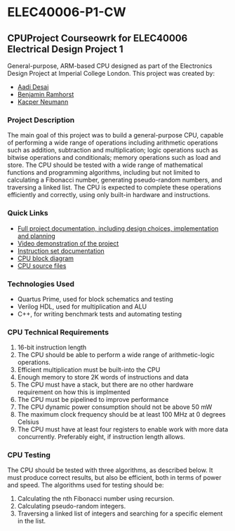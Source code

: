 # ELEC40006-P1-CW

## CPUProject Courseowrk for ELEC40006 Electrical Design Project 1

General-purpose, ARM-based CPU designed as part of the Electronics Design Project at Imperial College London. This project was created by:

- [Aadi Desai](https://github.com/supleed2)
- [Benjamin Ramhorst](https://github.com/bo3z)
- [Kacper Neumann](https://github.com/kmn219)

### Project Description

The main goal of this project was to build a general-purpose CPU, capable of performing a wide range of operations including arithmetic operations such as addition, subtraction and multiplication; logic operations such as bitwise operations and conditionals; memory operations such as load and store. The CPU should be tested with a wide range of mathematical functions and programming algorithms, including but not limited to calculating a Fibonacci number, generating pseudo-random numbers, and traversing a linked list. The CPU is expected to complete these operations efficiently and correctly, using only built-in hardware and instructions.

### Quick Links

- [Full project documentation, including design choices, implementation and planning](./docs/Report.pdf)
- [Video demonstration of the project](./docs/Demo.mp4)
- [Instruction set documentation](./docs/ISA.pdf)
- [CPU block diagram](./docs/cpuStructure.png)
- [CPU source files](./src/)

### Technologies Used

- Quartus Prime, used for block schematics and testing
- Verilog HDL, used for multiplication and ALU
- C++, for writing benchmark tests and automating testing

### CPU Technical Requirements

1. 16-bit instruction length
1. The CPU should be able to perform a wide range of arithmetic-logic operations.
1. Efficient multiplication must be built-into the CPU
1. Enough memory to store 2K words of instructions and data
1. The CPU must have a stack, but there are no other hardware requirement on how this is implmented
1. The CPU must be pipelined to improve performance
1. The CPU dynamic power consumption should not be above 50 mW
1. The maximum clock frequency should be at least 100 MHz at 0 degrees Celsius
1. The CPU must have at least four registers to enable work with more data concurrently. Preferably eight, if instruction length allows.

### CPU Testing

The CPU should be tested with three algorithms, as described below. It must produce correct results, but also be efficient, both in terms of power and speed. The algorithms used for testing should be:

1. Calculating the nth Fibonacci number using recursion.
1. Calculating pseudo-random integers.
1. Traversing a linked list of integers and searching for a specific element in the list.
